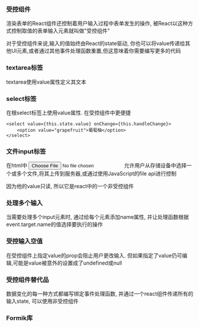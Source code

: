 ### 受控组件

渲染表单的React组件还控制着用户输入过程中表单发生的操作, 被React以这种方式控制取值的表单输入元素就叫做"受控组件"

对于受控组件来说,输入的值始终由React的state驱动, 你也可以将value传递给其他UI元素,或者通过其他事件处理函数重置,但这意味着你需要编写更多的代码

### textarea标签

textarea使用value属性定义其文本

### select标签

在根select标签上使用value属性. 在受控组件中更便捷

```
<select value={this.state.value} onChange={this.handleChange}>
    <option value="grapefruit">葡萄柚</option>
</select>
```

### 文件input标签

在html中 <input type="file"> 允许用户从存储设备中选择一个或多个文件,将其上传到服务器,或通过使用JavaScript的file api进行控制

因为他的value只读, 所以它是react中的一个非受控组件

### 处理多个输入

当需要处理多个input元素时, 通过给每个元素添加name属性, 并让处理函数根据event.target.name的值选择要执行的操作

### 受控输入空值

在受控组件上指定value的prop会阻止用户更改输入. 但如果指定了value仍可编辑,可能是value被意外的设置成了undefined或null

### 受控组件替代品

数据变化的每一种方式都编写绑定事件处理函数, 并通过一个react组件传递所有的输入state, 可以使用非受控组件

### Formik库
